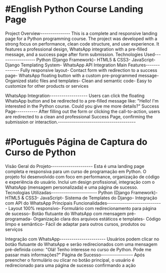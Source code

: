 #English
Python Course Landing Page
 ==========================
 Project Overview---------------
This is a complete and responsive landing page for a Python programming course. The
 project was developed with a strong focus on performance, clean code structure, and
 user experience. It features a professional design, WhatsApp integration with a
 pre-filled message, and a success page after form submission.
 Technologies Used------------------ Python (Django Framework)- HTML5 & CSS3- JavaScript- Django Templating System- WhatsApp API Integration
 Main Features-------------- Fully responsive layout- Contact form with redirection to a success page- WhatsApp floating button with a custom pre-programmed message- Organized static files and templates- Clean and semantic code- Easy to customize for other products or services


 WhatsApp Integration-------------------
Users can click the floating WhatsApp button and be redirected to a pre-filled message
 like:
 "Hello! I'm interested in the Python course. Could you give me more details?"
 Success Page-----------
After filling out the form or clicking the call-to-action, users are redirected to a clean
 and professional Success Page, confirming the submission or interaction.---------------------------------------

 #Português
Página de Captura do Curso de Python
 ====================================
Visão Geral do Projeto---------------------
Esta é uma landing page completa e responsiva para um curso de programação em
 Python. O projeto foi desenvolvido com foco em performance, organização de código e
 experiência do usuário. Inclui um design profissional, integração com o WhatsApp
 (mensagem personalizada) e uma página de sucesso.
 Tecnologias Utilizadas----------------------- Python (Django Framework)- HTML5 & CSS3- JavaScript- Sistema de Templates do Django- Integração com API do WhatsApp
 Principais Funcionalidades---------------------------- Layout 100% responsivo- Formulário com redirecionamento para página de sucesso- Botão flutuante do WhatsApp com mensagem pré-programada- Organização clara dos arquivos estáticos e templates- Código limpo e semântico- Fácil de adaptar para outros cursos, produtos ou serviços

 Integração com WhatsApp-----------------------
Usuários podem clicar no botão flutuante do WhatsApp e serão redirecionados com
 uma mensagem pré-definida como:
 "Olá! Tenho interesse no curso de Python. Pode me passar mais informações?"
 Página de Sucesso----------------
Após preencher o formulário ou clicar no botão principal, o usuário é redirecionado para
 uma página de sucesso confirmando a ação
